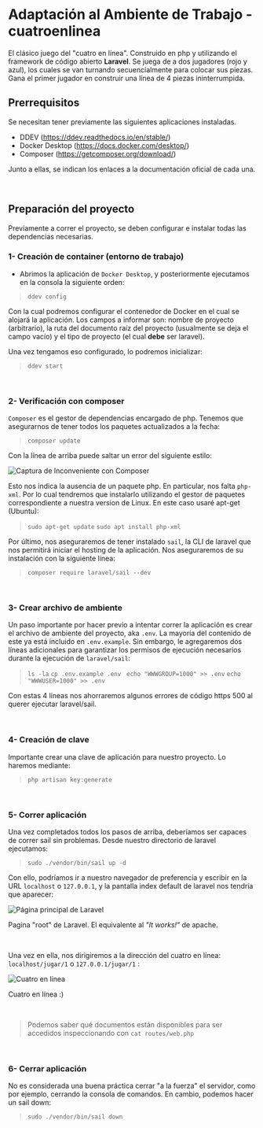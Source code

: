 # Adaptación al Ambiente de Trabajo - cuatroenlinea

El clásico juego del "cuatro en línea". Construido en php y utilizando el framework de código abierto **Laravel**. Se juega de a dos jugadores (rojo y azul), los cuales se van turnando secuencialmente para colocar sus piezas. Gana el primer jugador en construir una línea de 4 piezas ininterrumpida. 


## Prerrequisitos
Se necesitan tener previamente las siguientes aplicaciones instaladas.
- DDEV (https://ddev.readthedocs.io/en/stable/)
- Docker Desktop (https://docs.docker.com/desktop/)
- Composer (https://getcomposer.org/download/)

Junto a ellas, se indican los enlaces a la documentación oficial de cada una.

<br/>

## Preparación del proyecto
Previamente a correr el proyecto, se deben configurar e instalar todas las dependencias necesarias.

### 1- Creación de container (entorno de trabajo)
- Abrimos la aplicación de `Docker Desktop`, y posteriormente ejecutamos en la consola la siguiente orden:


> ``ddev config``


Con la cual podremos configurar el contenedor de Docker en el cual se alojará la aplicación. Los campos a informar son: nombre de proyecto (arbitrario), la ruta del documento raíz del proyecto (usualmente se deja el campo vacío) y el tipo de proyecto (el cual **debe** ser laravel).

Una vez tengamos eso configurado, lo podremos inicializar:

> ``ddev start``
<br/>

### 2- Verificación con composer

`Composer` es el gestor de dependencias encargado de php. Tenemos que asegurarnos de tener todos los paquetes actualizados a la fecha:

>``composer update``

Con la línea de arriba puede saltar un error del siguiente estilo:

![Captura de Inconveniente con Composer](https://cdn.discordapp.com/attachments/676993677704298519/981746461861629962/composer_issue.PNG) 

Esto nos indica la ausencia de un paquete php. En particular, nos falta ``php-xml``. Por lo cual tendremos que instalarlo utilizando el gestor de paquetes correspondiente a nuestra version de Linux. En este caso usaré apt-get (Ubuntu):

>``sudo apt-get update``
>``sudo apt install php-xml``

Por último, nos aseguraremos de tener instalado ```sail```, la CLI de laravel que nos permitirá iniciar el hosting de la aplicación. Nos aseguraremos de su instalación con la siguiente línea:
>``composer require laravel/sail --dev``

<br/>

### 3- Crear archivo de ambiente

Un paso importante por hacer previo a intentar correr la aplicación es crear el archivo de ambiente del proyecto, aka ``.env``. La mayoría del contenido de este ya está incluido en ``.env.example``. Sin embargo, le agregaremos dos líneas adicionales para garantizar los permisos de ejecución necesarios durante la ejecución de ``laravel/sail``:

> ``ls -la``
> ``cp .env.example .env ``
>``echo "WWWGROUP=1000" >> .env``
>``echo "WWWUSER=1000" >> .env``

Con estas 4 líneas nos ahorraremos algunos errores de código https 500 al querer ejecutar laravel/sail.

<br/>

### 4- Creación de clave
Importante crear una clave de aplicación para nuestro proyecto. Lo haremos mediante:
> ``php artisan key:generate``

<br/>

### 5- Correr aplicación
Una vez completados todos los pasos de arriba, deberíamos ser capaces de correr sail sin problemas. Desde nuestro directorio de laravel ejecutamos:

> ``sudo ./vendor/bin/sail up -d``

Con ello, podríamos ir a nuestro navegador de preferencia y escribir en la URL ``localhost`` o ``127.0.0.1``, y la pantalla index default de laravel nos tendría que aparecer:

![Página principal de Laravel](https://cdn.discordapp.com/attachments/676993677704298519/981780708257333318/laravelindexpage.PNG) 

Pagina "root" de Laravel. El equivalente al *"It works!"* de apache.

<br/>

Una vez en ella, nos dirigiremos a la dirección del cuatro en línea: ``localhost/jugar/1`` o ``127.0.0.1/jugar/1`` :


![Cuatro en línea](https://cdn.discordapp.com/attachments/676993677704298519/981780708030836826/cuatroenlinealaravel.PNG) 

Cuatro en línea :)

<br/>

> Podemos saber qué documentos están disponibles para ser accedidos inspeccionando con ``cat routes/web.php``

<br/>

### 6- Cerrar aplicación
No es considerada una buena práctica cerrar "a la fuerza" el servidor, como por ejemplo, cerrando la consola de comandos. En cambio, podemos hacer un sail down:

> ``sudo ./vendor/bin/sail down``
